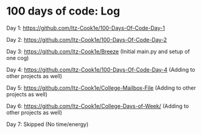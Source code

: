 # 100 days of code: Log

Day 1: https://github.com/Itz-Cook1e/100-Days-Of-Code-Day-1

Day 2: https://github.com/Itz-Cook1e/100-Days-Of-Code-Day-2

Day 3: https://github.com/Itz-Cook1e/Breeze (Initial main.py and setup of one cog)

Day 4: https://github.com/Itz-Cook1e/100-Days-Of-Code-Day-4 (Adding to other projects as well)

Day 5: https://github.com/Itz-Cook1e/College-Mailbox-File (Adding to other projects as well)

Day 6: https://github.com/Itz-Cook1e/College-Days-of-Week/ (Adding to other projects as well)

Day 7: Skipped (No time/energy)
